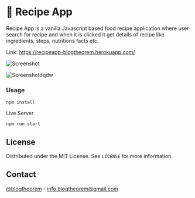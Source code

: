 # 🥗 Recipe App  

Recipe App is a vanilla Javascript based food recipe application where user search for recipe and when it is clicked it get details of recipe like ingredients, steps, nutritions facts etc.

Link: https://recipeapp-blogtheorem.herokuapp.com/

![Screenshot](https://user-images.githubusercontent.com/6918020/92938978-d544fb80-f46a-11ea-8313-144a958818b4.png)

![Screenshotdqdw](https://user-images.githubusercontent.com/6918020/92939910-0540ce80-f46c-11ea-9b43-830388df71ed.png)

### Usage

```
npm install
```

Live Server

```
npm run start
```

<!-- LICENSE -->
## License

Distributed under the MIT License. See `LICENSE` for more information.

<!-- CONTACT -->
## Contact

[@blogtheorem](https://www.instagram.com/blogtheorem) - info.blogtheorem@gmail.com

